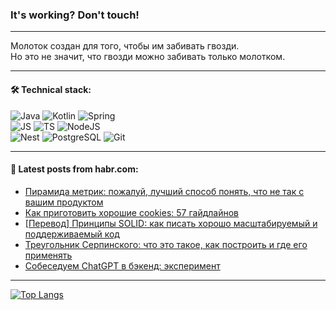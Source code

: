 ### It's working? Don't touch!

---
Молоток создан для того, чтобы им забивать гвозди. <br>
Но это не значит, что гвозди можно забивать только молотком.

---

#### 🛠️ Technical stack:

![Java](https://img.shields.io/badge/Java-informational?logo=Oracle&style=flat&logoColor=white&color=FF4500)
![Kotlin](https://img.shields.io/badge/Kotlin-informational?logo=Kotlin&style=flat&logoColor=white&color=774D97)
![Spring](https://img.shields.io/badge/SpringBoot-informational?logo=SpringBoot&style=flat&logoColor=white&color=6DB33F) <br>
![JS](https://img.shields.io/badge/JS-informational?logo=javaScript&style=flat&logoColor=black&color=F7Df1E)
![TS](https://img.shields.io/badge/TypeScript-informational?logo=typeScript&style=flat&logoColor=black&color=0667A8)
![NodeJS](https://img.shields.io/badge/NodeJS-informational?logo=node.js&style=flat&logoColor=white&color=70A760) <br>
![Nest](https://img.shields.io/badge/NestJS-informational?logo=NestJS&style=flat&logoColor=white&color=E0234E)
![PostgreSQL](https://img.shields.io/badge/PostgreSQL-informational?logo=PostgreSQL&style=flat&logoColor=white&color=DAA520)
![Git](https://img.shields.io/badge/Git-informational?logo=git&style=flat&logoColor=white&color=778899)

___

#### 💬 Latest posts from habr.com:

<!-- BLOG-POST-LIST:START -->
- [Пирамида метрик: пожалуй, лучший способ понять, что не так с вашим продуктом](https://habr.com/ru/companies/agima/articles/753314/?utm_source=habrahabr&utm_medium=rss&utm_campaign=753314)
- [Как приготовить хорошие cookies: 57 гайдлайнов](https://habr.com/ru/articles/753522/?utm_source=habrahabr&utm_medium=rss&utm_campaign=753522)
- [[Перевод] Принципы SOLID: как писать хорошо масштабируемый и поддерживаемый код](https://habr.com/ru/companies/netologyru/articles/753488/?utm_source=habrahabr&utm_medium=rss&utm_campaign=753488)
- [Треугольник Серпинского: что это такое, как построить и где его применять](https://habr.com/ru/companies/itglobalcom/articles/753200/?utm_source=habrahabr&utm_medium=rss&utm_campaign=753200)
- [Собеседуем ChatGPT в бэкенд: эксперимент](https://habr.com/ru/companies/yoomoney/articles/753136/?utm_source=habrahabr&utm_medium=rss&utm_campaign=753136)
<!-- BLOG-POST-LIST:END -->

---
[![Top Langs](https://github-readme-stats-git-master-advtsetting-gmailcom.vercel.app/api/top-langs/?username=zloylis&langs_count=10&hide_title=false&title_color=e6edf3&size_weight=0.5&count_weight=0.5&layout=compact&hide_border=true&theme=dracula)](https://github.com/zloylis)

<!-- ![GitHub stats](https://github-readme-stats-git-master-advtsetting-gmailcom.vercel.app/api?username=zloylis&show_icons=true&hide_border=true&theme=dracula&hide_title=true&include_all_commits=true&count_private=true&hide=contribs&hide_rank=true) -->

